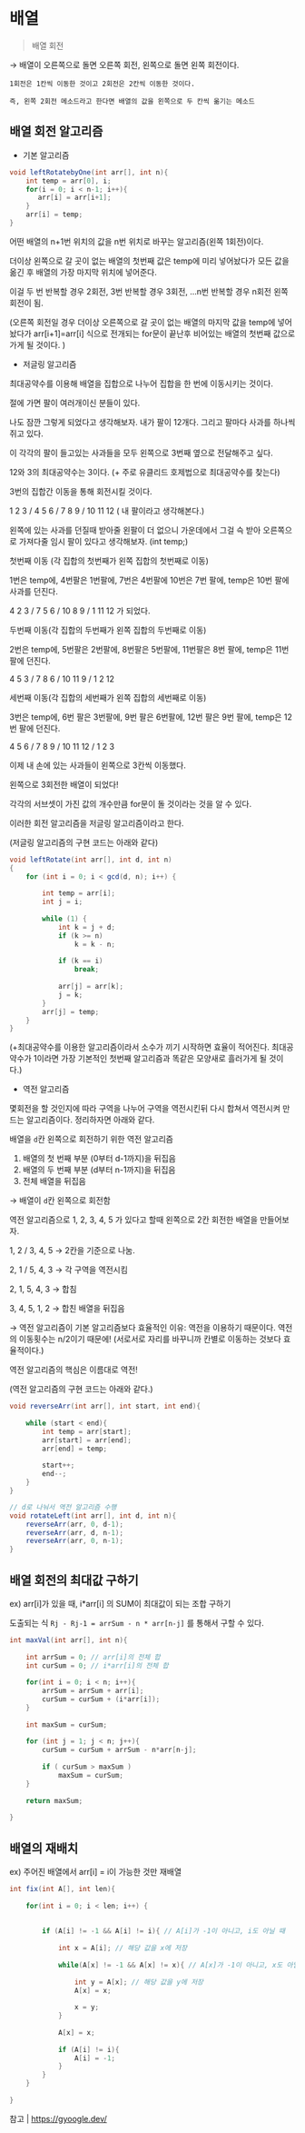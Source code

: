 # 배열

> 배열 회전
> 

→  배열이 오른쪽으로 돌면 오른쪽 회전, 왼쪽으로 돌면 왼쪽 회전이다.

    1회전은 1칸씩 이동한 것이고 2회전은 2칸씩 이동한 것이다.

    즉, 왼쪽 2회전 메소드라고 한다면 배열의 값을 왼쪽으로 두 칸씩 옮기는 메소드

## 배열 회전 알고리즘

- 기본 알고리즘

```java
void leftRotatebyOne(int arr[], int n){
    int temp = arr[0], i;
    for(i = 0; i < n-1; i++){
       arr[i] = arr[i+1];
    }
    arr[i] = temp;
}
```

어떤 배열의 n+1번 위치의 값을 n번 위치로 바꾸는 알고리즘(왼쪽 1회전)이다.

더이상 왼쪽으로 갈 곳이 없는 배열의 첫번째 값은 temp에 미리 넣어놨다가 모든 값을 옮긴 후 배열의 가장 마지막 위치에 넣어준다.

이걸 두 번 반복할 경우 2회전, 3번 반복할 경우 3회전, …n번 반복할 경우 n회전 왼쪽 회전이 됨.

(오른쪽 회전일 경우 더이상 오른쪽으로 갈 곳이 없는 배열의 마지막 값을  temp에 넣어놨다가 arr[i+1]=arr[i] 식으로 전개되는 for문이 끝난후 비어있는 배열의 첫번째 값으로 가게 될 것이다. )

- 저글링 알고리즘

최대공약수를 이용해 배열을 집합으로 나누어 집합을 한 번에 이동시키는 것이다.

절에 가면 팔이 여러개이신 분들이 있다.

나도 잠깐 그렇게 되었다고 생각해보자. 내가 팔이 12개다. 그리고 팔마다 사과를 하나씩 쥐고 있다.

이 각각의 팔이 들고있는 사과들을 모두 왼쪽으로 3번째 옆으로 전달해주고 싶다.

12와 3의 최대공약수는 3이다.  (+ 주로 유클리드 호제법으로 최대공약수를 찾는다)

3번의 집합간 이동을 통해 회전시킬 것이다.

1 2 3 / 4 5 6 / 7 8 9 / 10 11 12 ( 내 팔이라고 생각해본다.)

왼쪽에 있는 사과를 던질때 받아줄 왼팔이 더 없으니 가운데에서 그걸 슥 받아 오른쪽으로 가져다줄 임시 팔이 있다고 생각해보자. (int temp;)

첫번째 이동 (각 집합의 첫번째가 왼쪽 집합의 첫번째로 이동)

1번은 temp에, 4번팔은 1번팔에, 7번은 4번팔에 10번은 7번 팔에, temp은 10번 팔에 사과를 던진다.

4 2 3 / 7 5 6 / 10 8 9 / 1 11 12 가 되었다.

두번째 이동(각 집합의 두번째가 왼쪽 집합의 두번째로 이동)

2번은 temp에, 5번팔은 2번팔에, 8번팔은 5번팔에, 11번팔은 8번 팔에,  temp은 11번 팔에 던진다.

4 5 3 / 7 8 6 / 10 11 9 / 1 2 12

세번째 이동(각 집합의 세번째가 왼쪽 집합의 세번째로 이동)

3번은 temp에, 6번 팔은 3번팔에, 9번 팔은 6번팔에, 12번 팔은 9번 팔에, temp은 12번 팔에 던진다.

4 5 6 / 7 8 9 / 10 11 12 / 1 2 3

이제 내 손에 있는 사과들이 왼쪽으로 3칸씩 이동했다.

왼쪽으로 3회전한 배열이 되었다!

각각의 서브셋이 가진 값의 개수만큼 for문이 돌 것이라는 것을 알 수 있다.

이러한 회전 알고리즘을 저글링 알고리즘이라고 한다.

(저글링 알고리즘의 구현 코드는 아래와 같다)

```java
void leftRotate(int arr[], int d, int n) 
{ 
    for (int i = 0; i < gcd(d, n); i++) { 
       
        int temp = arr[i]; 
        int j = i; 
  
        while (1) { 
            int k = j + d; 
            if (k >= n) 
                k = k - n; 
  
            if (k == i) 
                break; 
  
            arr[j] = arr[k]; 
            j = k; 
        } 
        arr[j] = temp; 
    } 
} 
```

(+최대공약수를 이용한 알고리즘이라서 소수가 끼기 시작하면 효율이 적어진다. 최대공약수가 1이라면 가장 기본적인 첫번째 알고리즘과 똑같은 모양새로 흘러가게 될 것이다.)

- 역전 알고리즘

몇회전을 할 것인지에 따라 구역을 나누어 구역을 역전시킨뒤 다시 합쳐서 역전시켜 만드는 알고리즘이다. 정리하자면 아래와 같다.

배열을 `d`칸 왼쪽으로 회전하기 위한 역전 알고리즘

1. 배열의 첫 번째 부분 (0부터 d-1까지)을 뒤집음
2. 배열의 두 번째 부분 (d부터 n-1까지)을 뒤집음
3. 전체 배열을 뒤집음

→ 배열이 `d`칸 왼쪽으로 회전함

역전 알고리즘으로 1, 2, 3, 4, 5 가 있다고 할때 왼쪽으로 2칸 회전한 배열을 만들어보자.

1, 2 / 3, 4, 5  → 2칸을 기준으로 나눔.

2, 1 / 5, 4, 3 → 각 구역을 역전시킴

2, 1, 5, 4, 3 → 합침

3, 4, 5, 1, 2 → 합친 배열을 뒤집음

→ 역전 알고리즘이 기본 알고리즘보다 효율적인 이유: 역전을 이용하기 때문이다. 역전의 이동횟수는 n/2이기 때문에! (서로서로 자리를 바꾸니까 칸별로 이동하는 것보다 효율적이다.) 

역전 알고리즘의 핵심은 이름대로 역전!

(역전 알고리즘의 구현 코드는 아래와 같다.)

```java
void reverseArr(int arr[], int start, int end){
    
    while (start < end){
        int temp = arr[start];
        arr[start] = arr[end];
        arr[end] = temp;
        
        start++;
        end--;
    }
}

// d로 나눠서 역전 알고리즘 수행
void rotateLeft(int arr[], int d, int n){
    reverseArr(arr, 0, d-1);
    reverseArr(arr, d, n-1);
    reverseArr(arr, 0, n-1);
}
```

## 배열 회전의 최대값 구하기

ex) arr[i]가 있을 때, i*arr[i] 의 SUM이 최대값이 되는 조합 구하기

도출되는 식 `Rj - Rj-1 = arrSum - n * arr[n-j]` 를 통해서 구할 수 있다.

```java
int maxVal(int arr[], int n){
    
    int arrSum = 0; // arr[i]의 전체 합
    int curSum = 0; // i*arr[i]의 전체 합
    
    for(int i = 0; i < n; i++){
        arrSum = arrSum + arr[i];
        curSum = curSum + (i*arr[i]);
    }
    
    int maxSum = curSum;
    
    for (int j = 1; j < n; j++){
        curSum = curSum + arrSum - n*arr[n-j];
        
        if ( curSum > maxSum )
            maxSum = curSum;
    }
    
    return maxSum;
    
}
```

## 배열의 재배치

ex) 주어진 배열에서 arr[i] = i이 가능한 것만 재배열

```java
int fix(int A[], int len){
    
    for(int i = 0; i < len; i++) {
        
        
        if (A[i] != -1 && A[i] != i){ // A[i]가 -1이 아니고, i도 아닐 때
            
            int x = A[i]; // 해당 값을 x에 저장
            
            while(A[x] != -1 && A[x] != x){ // A[x]가 -1이 아니고, x도 아닐 때
                
                int y = A[x]; // 해당 값을 y에 저장
                A[x] = x; 
                
                x = y;
            }
            
            A[x] = x;
            
            if (A[i] != i){
                A[i] = -1;
            }
        }
    }
    
}

```

 

참고 | https://gyoogle.dev/
